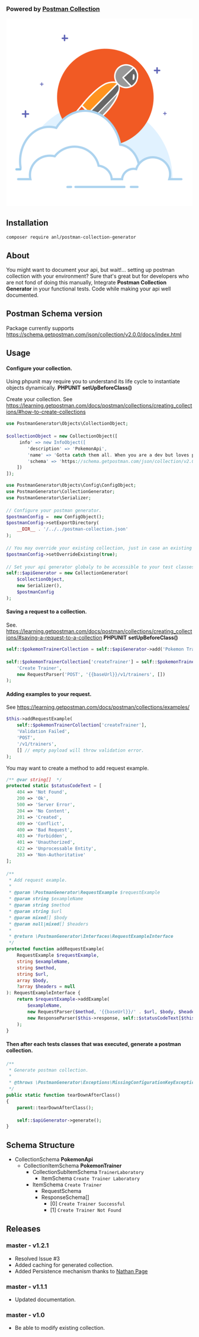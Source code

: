 ### Powered by [Postman Collection](https://www.getpostman.com/collection)

![Drag Racing](postman-logo.svg)

## Installation
```
composer require anl/postman-collection-generator
```

## About

You might want to document your api, but wait!... setting up postman collection
with your environment?
Sure that's great but for developers who are not fond of doing this manually,
Integrate **Postman Collection Generator** in your functional tests.
Code while making your api well documented.

## Postman Schema version
Package currently supports https://schema.getpostman.com/json/collection/v2.0.0/docs/index.html

## Usage
#### Configure your collection.

Using phpunit may require you to understand its life cycle to instantiate objects dynamically.
**PHPUNIT** **setUpBeforeClass()**

Create your collection.
See https://learning.getpostman.com/docs/postman/collections/creating_collections/#how-to-create-collections
```php
use PostmanGenerator\Objects\CollectionObject;

$collectionObject = new CollectionObject([
     info' => new InfoObject([
        'description' => 'PokemonApi',
        'name' => 'Gotta catch them all. When you are a dev but loves pokemon.',
        'schema' => 'https://schema.getpostman.com/json/collection/v2.0.0/docs/index.html'
    ])
]);
```


```php
use PostmanGenerator\Objects\Config\ConfigObject;
use PostmanGenerator\CollectionGenerator;
use PostmanGenerator\Serializer;

// Configure your postman generator.
$postmanConfig =  new ConfigObject();
$postmanConfig->setExportDirectory(
    __DIR__ . '/../../postman-collection.json'
);

// You may override your existing collection, just in case an existing collection already exists.
$postmanConfig->setOverrideExisting(true);

// Set your api generator globaly to be accessible to your test classes.
self::$apiGenerator = new CollectionGenerator(
    $collectionObject,
    new Serializer(),
    $postmanConfig
);
```



#### Saving a request to a collection.
See. https://learning.getpostman.com/docs/postman/collections/creating_collections/#saving-a-request-to-a-collection
**PHPUNIT** **setUpBeforeClass()**
```php
self::$pokemonTrainerCollection = self::$apiGenerator->add('Pokemon Trainer');

self::$pokemonTrainerCollection['createTrainer'] = self::$pokemonTrainerCollection->addRequest(
    'Create Trainer',
    new RequestParser('POST', '{{baseUrl}}/v1/trainers', [])
);
```

#### Adding examples to your request.
See https://learning.getpostman.com/docs/postman/collections/examples/
```php
$this->addRequestExample(
    self::$pokemonTrainerCollection['createTrainer'],
    'Validation Failed',
    'POST',
    '/v1/trainers',
    [] // empty payload will throw validation error.
);
```
You may want to create a method to add request example.
```php
/** @var string[]  */
protected static $statusCodeText = [
    404 => 'Not Found',
    200 => 'Ok',
    500 => 'Server Error',
    204 => 'No Content',
    201 => 'Created',
    409 => 'Conflict',
    400 => 'Bad Request',
    403 => 'Forbidden',
    401 => 'Unauthorized',
    422 => 'Unprocessable Entity',
    203 => 'Non-Authoritative'
];

/**
 * Add request example.
 *
 * @param \PostmanGenerator\RequestExample $requestExample
 * @param string $exampleName
 * @param string $method
 * @param string $url
 * @param mixed[] $body
 * @param null|mixed[] $headers
 *
 * @return \PostmanGenerator\Interfaces\RequestExampleInterface
 */
protected function addRequestExample(
    RequestExample $requestExample,
    string $exampleName,
    string $method,
    string $url,
    array $body,
    ?array $headers = null
): RequestExampleInterface {
    return $requestExample->addExample(
        $exampleName,
        new RequestParser($method, '{{baseUrl}}/' . $url, $body, $headers),
        new ResponseParser($this->response, self::$statusCodeText[$this->response->getStatusCode()])
    );
}
```

#### Then after each tests classes that was executed, generate a postman collection.
```php
/**
 * Generate postman collection.
 *
 * @throws \PostmanGenerator\Exceptions\MissingConfigurationKeyException
 */
public static function tearDownAfterClass()
{
    parent::tearDownAfterClass();

    self::$apiGenerator->generate();
}
```

## Schema Structure
- CollectionSchema **PokemonApi**
    - CollectionItemSchema **PokemonTrainer**
        - CollectionSubItemSchema ```TrainerLaboratory```
            - ItemSchema ```Create Trainer Laboratory```
        - ItemSchema ```Create Trainer```
            - RequestSchema
            - ResponseSchema[]
                - [0] ```Create Trainer Successful```
                - [1] ```Create Trainer Not Found```
                
## Releases
### master - v1.2.1
- Resolved Issue #3
- Added caching for generated collection.
- Added Persistence mechanism thanks to [Nathan Page](#https://github.com/natepage)
### master - v1.1.1
- Updated documentation.
### master - v1.0
- Be able to modify existing collection.